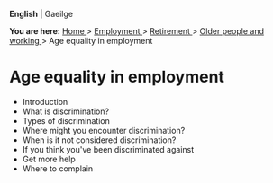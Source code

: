 **English** |  Gaeilge 

**You are here:** [ Home ](/en/) > [ Employment ](/en/employment/) > [
Retirement ](/en/employment/retirement/) > [ Older people and working
](/en/employment/retirement/older-people-and-working/) > Age equality in
employment

#  Age equality in employment

  * Introduction 
  * What is discrimination? 
  * Types of discrimination 
  * Where might you encounter discrimination? 
  * When is it not considered discrimination? 
  * If you think you've been discriminated against 
  * Get more help 
  * Where to complain 
